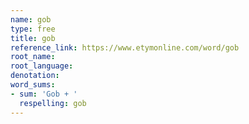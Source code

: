 ```yaml
---
name: gob
type: free
title: gob
reference_link: https://www.etymonline.com/word/gob
root_name: 
root_language: 
denotation: 
word_sums:
- sum: 'Gob + '
  respelling: gob
---
```

